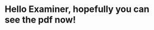 <!DOCTYPE html>
<html>
<head>
<title>Page Title</title>
</head>
<body>

<h1>Hello Examiner, hopefully you can see the pdf now!</h1>
<object data="pdfs/250BoxesChallenge.pdf" width="1680" height="1188" type='application/pdf'/>

</body>
</html>
